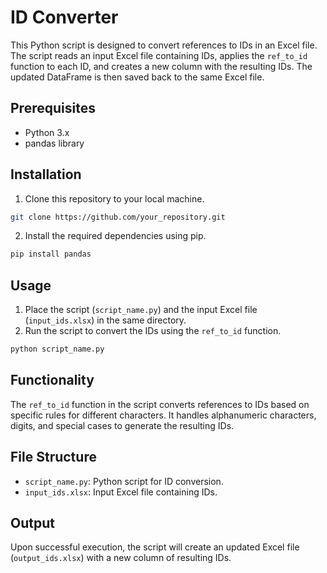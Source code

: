 

# ID Converter

This Python script is designed to convert references to IDs in an Excel file. The script reads an input Excel file containing IDs, applies the `ref_to_id` function to each ID, and creates a new column with the resulting IDs. The updated DataFrame is then saved back to the same Excel file.

## Prerequisites
- Python 3.x
- pandas library

## Installation
1. Clone this repository to your local machine.
```bash
git clone https://github.com/your_repository.git
```

2. Install the required dependencies using pip.
```bash
pip install pandas
```

## Usage
1. Place the script (`script_name.py`) and the input Excel file (`input_ids.xlsx`) in the same directory.
2. Run the script to convert the IDs using the `ref_to_id` function.
```bash
python script_name.py
```

## Functionality
The `ref_to_id` function in the script converts references to IDs based on specific rules for different characters. It handles alphanumeric characters, digits, and special cases to generate the resulting IDs.

## File Structure
- `script_name.py`: Python script for ID conversion.
- `input_ids.xlsx`: Input Excel file containing IDs.

## Output
Upon successful execution, the script will create an updated Excel file (`output_ids.xlsx`) with a new column of resulting IDs.
